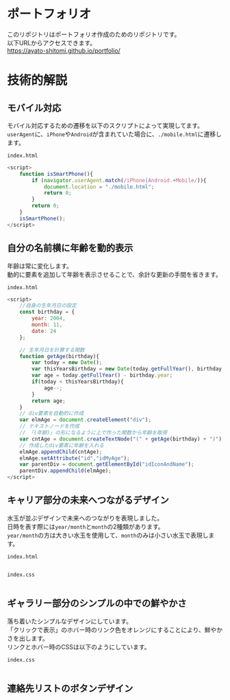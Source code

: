 # ポートフォリオ

このリポジトリはポートフォリオ作成のためのリポジトリです。  
以下URLからアクセスできます。  
https://ayato-shitomi.github.io/portfolio/  

# 技術的解説

## **モバイル**対応

モバイル対応するための遷移を以下のスクリプトによって実現してます。  
`userAgent`に、`iPhone`や`Android`が含まれていた場合に、`./mobile.html`に遷移します。  

`index.html`
```js
<script>
    function isSmartPhone(){
        if (navigator.userAgent.match(/iPhone|Android.+Mobile/)){
            document.location = "./mobile.html";
            return 0;
        }
        return 0;
    }
    isSmartPhone();
</script>
```

## 自分の名前横に年齢を**動的**表示

年齢は常に変化します。  
動的に要素を追加して年齢を表示させることで、余計な更新の手間を省きます。  

`index.html`
```js
<script>
    //自身の生年月日の設定
    const birthday = {
        year: 2004,
        month: 11,
        date: 24
    };

    // 生年月日を計算する関数
    function getAge(birthday){
        var today = new Date();
        var thisYearsBirthday = new Date(today.getFullYear(), birthday.month-1, birthday.date);
        var age = today.getFullYear() - birthday.year;
        if(today < thisYearsBirthday){
            age--;
        }
        return age;
    }
    // div要素を自動的に作成
    var elmAge = document.createElement("div");
    // テキストノードを作成
    // 「(年齢)」の形になるように上で作った関数から年齢を取得
    var cntAge = document.createTextNode("(" + getAge(birthday) + ")");
    // 作成したdiv要素に年齢を入れる
    elmAge.appendChild(cntAge);
    elmAge.setAttribute("id","idMyAge");
    var parentDiv = document.getElementById("idIconAndName");
    parentDiv.appendChild(elmAge);
</script>
```

## キャリア部分の**未来へつながる**デザイン

水玉が並ぶデザインで未来へのつながりを表現しました。  
日時を表す際には`year/month`と`month`の2種類があります。  
`year/month`の方は大きい水玉を使用して、`month`のみは小さい水玉で表現します。  

`index.html`
```html
```
`index.css`
```css
```

## ギャラリー部分の**シンプル**の中での鮮やかさ

落ち着いたシンプルなデザインにしています。  
「クリックで表示」のホバー時のリンク色をオレンジにすることにより、鮮やかさを出します。  
リンクとホバー時のCSSは以下のようにしています。  

`index.css`
```css
```

## 連絡先リストのボタンデザイン

